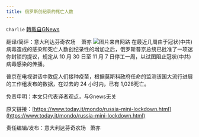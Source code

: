 ```yaml
---
title: 俄罗斯创纪录的死亡人数
---
```

`Charlie` [轉載自GNews](https://gnews.org/zh-hans/1606750/)

翻译/简评：意大利达芬奇农场    萧亦
![](https://assets.gnews.org/wp-content/uploads/2021/10/10202-1.png)图片来自网路
在最近几周由于冠状(中共)病毒造成的感染和死亡人数创纪录性的增加之后，俄罗斯普京总统已批准了一项迷你封锁的提议，规定从 10 月 30 日至 11 月 7 日停工一周，以试图阻止冠状(中共)病毒感染的传播。

普京在电视讲话中敦促人们接种疫苗，根据莫斯科政府任命的监测该国大流行进展的工作组发布的数据，在过去的 24 小时内，已有 1,028死亡。

免责申明：本文只代表译者观点，与Gnews无关

原文链接：[https://www.today.it/mondo/russia-mini-lockdown.html](https://www.today.it/mondo/russia-mini-lockdown.html)

责任编辑/发布：意大利达芬奇农场   萧亦
